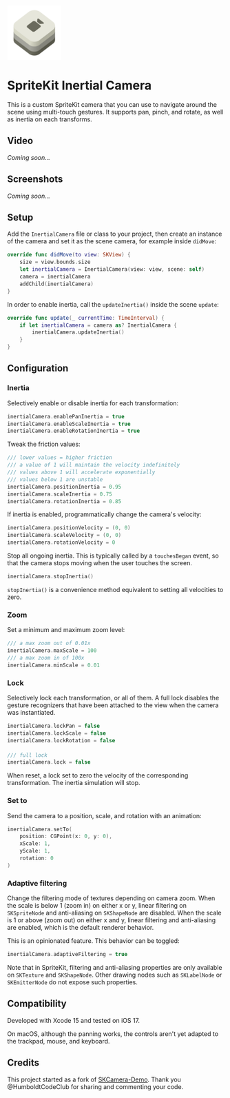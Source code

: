 <img src="Images/SpriteKit-Inertial-Camera-Icon-Alpha.png" alt="SpriteKit-Inertial-Camera-Icon" style="width:25%;" />

#  SpriteKit Inertial Camera

This is a custom SpriteKit camera that you can use to navigate around the scene using multi-touch gestures. It supports pan, pinch, and rotate, as well as inertia on each transforms.

## Video

*Coming soon...*

## Screenshots

*Coming soon...*

## Setup

Add the `InertialCamera` file or class to your project, then create an instance of the camera and set it as the scene camera, for example inside `didMove`:

```swift
override func didMove(to view: SKView) {
    size = view.bounds.size
    let inertialCamera = InertialCamera(view: view, scene: self)
    camera = inertialCamera
    addChild(inertialCamera)
}
```

In order to enable inertia, call the `updateInertia()` inside the scene `update`:

```swift
override func update(_ currentTime: TimeInterval) {
    if let inertialCamera = camera as? InertialCamera {
        inertialCamera.updateInertia()
    }
}
```

## Configuration

### Inertia

Selectively enable or disable inertia for each transformation:

```swift
inertialCamera.enablePanInertia = true
inertialCamera.enableScaleInertia = true
inertialCamera.enableRotationInertia = true
```

Tweak the friction values:

```swift
/// lower values = higher friction
/// a value of 1 will maintain the velocity indefinitely
/// values above 1 will accelerate exponentially
/// values below 1 are unstable
inertialCamera.positionInertia = 0.95
inertialCamera.scaleInertia = 0.75
inertialCamera.rotationInertia = 0.85
```

If inertia is enabled, programmatically change the camera's velocity:

```swift
inertialCamera.positionVelocity = (0, 0)
inertialCamera.scaleVelocity = (0, 0)
inertialCamera.rotationVelocity = 0
```

Stop all ongoing inertia. This is typically called by a `touchesBegan` event, so that the camera stops moving when the user touches the screen.

```swift
inertialCamera.stopInertia()
```

`stopInertia()` is a convenience method equivalent to setting all velocities to zero.

### Zoom

Set a minimum and maximum zoom level:

```swift
/// a max zoom out of 0.01x
inertialCamera.maxScale = 100
/// a max zoom in of 100x
inertialCamera.minScale = 0.01
```

### Lock

Selectively lock each transformation, or all of them. A full lock disables the gesture recognizers that have been attached to the view when the camera was instantiated.

```swift
inertialCamera.lockPan = false
inertialCamera.lockScale = false
inertialCamera.lockRotation = false

/// full lock
inertialCamera.lock = false
```

When reset, a lock set to zero the velocity of the corresponding transformation. The inertia simulation will stop.

### Set to

Send the camera to a position, scale, and rotation with an animation:

```swift
inertialCamera.setTo(
    position: CGPoint(x: 0, y: 0),
    xScale: 1,
    yScale: 1,
    rotation: 0
)
```

### Adaptive filtering

Change the filtering mode of textures depending on camera zoom. When the scale is below 1 (zoom in) on either x or y, linear filtering on `SKSpriteNode` and anti-aliasing on `SKShapeNode` are disabled. When the scale is 1 or above (zoom out) on either x and y, linear filtering and anti-aliasing are enabled, which is the default renderer behavior.

This is an opinionated feature. This behavior can be toggled:

```swift
inertialCamera.adaptiveFiltering = true
```

Note that in SpriteKit, filtering and anti-aliasing properties are only available on `SKTexture` and `SKShapeNode`. Other drawing nodes such as `SKLabelNode` or `SKEmitterNode` do not expose such properties.

## Compatibility

Developed with Xcode 15 and tested on iOS 17.

On macOS, although the panning works, the controls aren't yet adapted to the trackpad, mouse, and keyboard.

## Credits

This project started as a fork of [SKCamera-Demo](https://github.com/HumboldtCodeClub/SKCamera-Demo). Thank you @HumboldtCodeClub for sharing and commenting your code.


